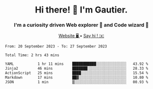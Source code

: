 <h1 align="center">Hi there! 👋 I'm Gautier.</h1>
<h3 align="center">I'm a curiosity driven Web explorer 🚀 and Code wizard 🧙</h3>

<p align="center">
  <a href="https://xisabla.github.io/">Website 🖥️ </a> •
  <a href="mailto:xisabla.dev@gmail.com">Say hi ! ✉️</a>
</p>

<!--START_SECTION:waka-->

```txt
From: 20 September 2023 - To: 27 September 2023

Total Time: 2 hrs 43 mins

YAML           1 hr 11 mins    ███████████░░░░░░░░░░░░░░   43.92 %
Jinja2         46 mins         ███████░░░░░░░░░░░░░░░░░░   28.33 %
ActionScript   25 mins         ████░░░░░░░░░░░░░░░░░░░░░   15.54 %
Markdown       17 mins         ██▓░░░░░░░░░░░░░░░░░░░░░░   10.80 %
JSON           1 min           ▒░░░░░░░░░░░░░░░░░░░░░░░░   00.93 %
```

<!--END_SECTION:waka-->
